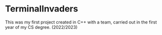 # TerminalInvaders
This was my first project created in C++ with a team, carried out in the first year of my CS degree. (2022/2023)
